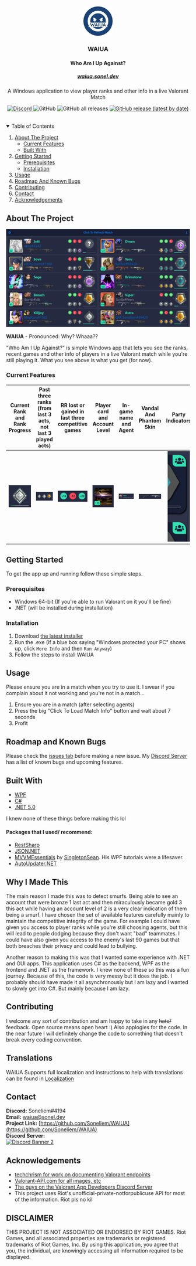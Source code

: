 <p align="center">
  <a href="https://github.com/Soneliem/WAIUA">
    <img src="Screenshots/logo.png" alt="Logo" width="80" height="80">
  </a>
</p>
<h3 align="center">WAIUA</h3>
<h4 align="center">Who Am I Up Against?</h4>
<a href="https://waiua.sonel.dev"><h5 align="center">waiua.sonel.dev</h5></a>


  <p align="center">
    A Windows application to view player ranks and other info in a live Valorant Match</p>
    <p align="center">
    <a href="https://discord.gg/X7CYCeZSRK">
      <img alt="Discord" src="https://img.shields.io/discord/881790284613185546?color=blue&label=discord">
    </a>
    <img alt="GitHub" src="https://img.shields.io/github/license/Soneliem/WAIUA?color=blue">
    <img alt="GitHub all releases" src="https://img.shields.io/github/downloads/Soneliem/WAIUA/total?color=blue">
    <a href="https://github.com/Soneliem/WAIUA/releases/latest/download/WAIUA.exe">
      <img alt="GitHub release (latest by date)" src="https://img.shields.io/github/v/release/Soneliem/WAIUA">
    </a>
    </p>

  <br />

<details open="open">
  <summary>Table of Contents</summary>
  <ol>
    <li>
      <a href="#about-the-project">About The Project</a>
      <ul>
      <li><a href="#current-features">Current Features</a></li>
      <li><a href="#built-with">Built With</a></li>
      </ul>
    </li>
    <li>
      <a href="#getting-started">Getting Started</a>
      <ul>
        <li><a href="#prerequisites">Prerequisites</a></li>
        <li><a href="#installation">Installation</a></li>
      </ul>
    </li>
    <li><a href="#usage">Usage</a></li>
    <li><a href="#roadmap-and-known-bugs">Roadmap And Known Bugs</a></li>
    <li><a href="#contributing">Contributing</a></li>
    <li><a href="#contact">Contact</a></li>
    <li><a href="#acknowledgements">Acknowledgements</a></li>
  </ol>
</details>

## About The Project
![Screenshot](Screenshots/main.png)

**WAIUA** - Pronounced: Why? Whaaa??

"Who Am I Up Against?" is simple Windows app that lets you see the ranks, recent games and other info of players in a live Valorant match while you're still playing it. What you see above is what you get (for now).

### Current Features

|Current Rank and Rank Progress|Past three ranks (from last 3 acts, not last 3 played acts)|RR lost or gained in last three competitive games|Player card and Account Level|In-game name and Agent|Vandal And Phantom Skin|Party Indicators|Fully translated into 10+ languages|
|:---:|:---:|:---:|:---:|:---:|:---:|:---:|:---:|
|![rank](Screenshots/rank.png)|![rank](Screenshots/pranks.png)|![rank](Screenshots/history.png)|![card](Screenshots/card.png)|![name](Screenshots/name.png)|![skin](Screenshots/skin.png)|![party](Screenshots/party.png)|![translation](Screenshots/language.png)|

## Getting Started

To get the app up and running follow these simple steps.

### Prerequisites

* Windows 64-bit (If you're able to run Valorant on it you'll be fine)
* .NET (will be installed during installation)

### Installation

1. Download [the latest installer](https://github.com/Soneliem/WAIUA/releases/latest/download/WAIUA.exe)
2. Run the .exe (If a blue box saying "Windows protected your PC" shows up, click `More Info` and then `Run Anyway`)
3. Follow the steps to install WAIUA

## Usage

Please ensure you are in a match when you try to use it. I swear if you complain about it not working and you're not in a match...

1. Ensure you are in a match (after selecting agents)
2. Press the big "Click To Load Match Info" button and wait about 7 seconds
3. Profit

## Roadmap and Known Bugs

Please check the [issues tab](https://github.com/Soneliem/WAIUA/issues) before making a new issue. My [Discord Server](https://discord.gg/X7CYCeZSRK) has a list of known bugs and upcoming features.

## Built With
* [WPF](https://docs.microsoft.com/en-us/dotnet/desktop/wpf/?view=netdesktop-5.0)
* [C#](https://docs.microsoft.com/en-us/dotnet/csharp/)
* [.NET 5.0](https://dotnet.microsoft.com/)

I knew none of these things before making this lol

#### Packages that I used/ recommend:
* [RestSharp](https://restsharp.dev/)
* [JSON.NET](https://www.newtonsoft.com/json)
* [MVVMEssentials](https://www.nuget.org/packages/MVVMEssentials.WPF) by [SingletonSean](https://www.youtube.com/channel/UC7X9mQ_XtTYWzr9Tf_NYcIg). His WPF tutorials were a lifesaver.
* [AutoUpdater.NET](https://github.com/ravibpatel/AutoUpdater.NET)

## Why I Made This

The main reason I made this was to detect smurfs. Being able to see an account that were bronze 1 last act and then miraculously became gold 3 this act while having an account level of 2 is a very clear indication of them being a smurf. I have chosen the set of available features carefully mainly to maintain the competitive integrity of the game. For example I could have given you access to player ranks while you're still choosing agents, but this will lead to people dodging because they don't want "bad" teammates. I could have also given you access to the enemy's last 90 games but that both breaches their privacy and could lead to bullying.

Another reason to making this was that I wanted some experience with .NET and GUI apps. This application uses C# as the backend, WPF as the frontend and .NET as the framework. I knew none of these so this was a fun journey. Because of this, the code is very messy but it does the job. I probably should have made it all asynchronously but I am lazy and I wanted to slowly get into C#. But mainly because I am lazy.

## Contributing

I welcome any sort of contribution and am happy to take in any ~~hate/~~ feedback. Open source means open heart :) Also applogies for the code. In the near future I will definitely change the code to something that doesn't break every coding convention.

## Translations

WAIUA Supports full localization and instructions to help with translations can be found in [Localization](https://github.com/Soneliem/WAIUA/blob/master/Localization.md)

## Contact

**Discord:** Soneliem#4194  
**Email:** [waiua@sonel.dev](mailto:waiua@sonel.dev)  
**Project Link:** [https://github.com/Soneliem/WAIUA](https://github.com/Soneliem/WAIUA)  
**Discord Server:**  
[![Discord Banner 2](https://discordapp.com/api/guilds/881790284613185546/widget.png?style=banner2)](https://discord.gg/X7CYCeZSRK)  

## Acknowledgements

* [techchrism for work on documenting Valorant endpoints](https://github.com/techchrism/valorant-api-docs)
* [Valorant-API.com for all images, etc](https://valorant-api.com/)
* [The guys on the Valorant App Developers Discord Server](https://discord.gg/a9yzrw3KAm)
* This project uses Riot's unofficial-private-notforpublicuse API for most of the information. Riot pls no kil

## DISCLAIMER
THIS PROJECT IS NOT ASSOCIATED OR ENDORSED BY RIOT GAMES. Riot Games, and all associated properties are trademarks or registered trademarks of Riot Games, Inc.
By using this application, you agree that you, the individual, are knowingly accessing all information required to be displayed.